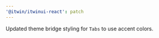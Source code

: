 ```yaml
---
'@itwin/itwinui-react': patch
---
```


Updated theme bridge styling for `Tabs` to use accent colors.
